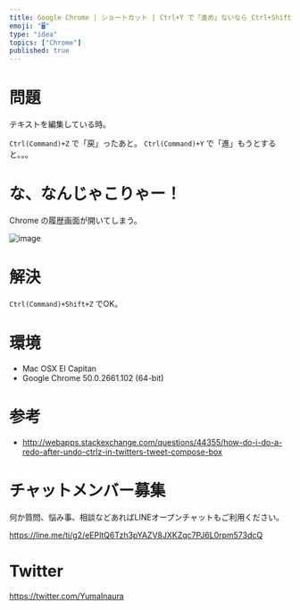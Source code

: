 ```yaml
---
title: Google Chrome | ショートカット | Ctrl+Y で「進め」ないなら Ctrl+Shift+Z を使えばいいじゃない。
emoji: "🖥"
type: "idea"
topics: ["Chrome"]
published: true
---
```


# 問題

テキストを編集している時。

`Ctrl(Command)+Z` で「戻」ったあと。
`Ctrl(Command)+Y` で「進」もうとすると。。。

# な、なんじゃこりゃー！

Chrome の履歴画面が開いてしまう。

![image](https://qiita-image-store.s3.amazonaws.com/0/89618/838110b0-1bf1-d7ee-ea34-de9fdfd7a5f8.png)

# 解決

`Ctrl(Command)+Shift+Z` でOK。

# 環境

- Mac OSX El Capitan
- Google Chrome 50.0.2661.102 (64-bit)

# 参考

- http://webapps.stackexchange.com/questions/44355/how-do-i-do-a-redo-after-undo-ctrlz-in-twitters-tweet-compose-box








<!-- Update From Qiita API -->

# チャットメンバー募集


何か質問、悩み事、相談などあればLINEオープンチャットもご利用ください。

https://line.me/ti/g2/eEPltQ6Tzh3pYAZV8JXKZqc7PJ6L0rpm573dcQ





# Twitter


https://twitter.com/YumaInaura


<!-- Update From Qiita API -->


